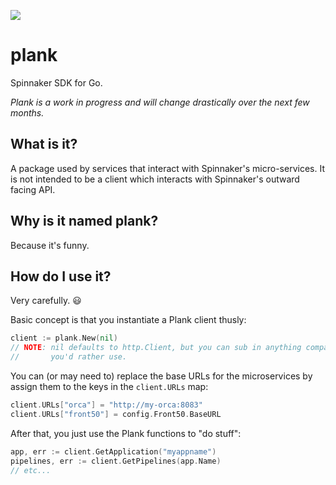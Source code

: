 ![](https://cl.ly/1m341B1l0l2P/plank_logo-final.png)

# plank

Spinnaker SDK for Go.

*Plank is a work in progress and will change drastically over the next few months.*

## What is it?
A package used by services that interact with Spinnaker's micro-services. It is not intended to be a client which interacts with Spinnaker's outward facing API.

## Why is it named plank?
Because it's funny.

## How do I use it?
Very carefully. :smiley:

Basic concept is that you instantiate a Plank client thusly:

```go
client := plank.New(nil)
// NOTE: nil defaults to http.Client, but you can sub in anything compatible
//       you'd rather use.
```

You can (or may need to) replace the base URLs for the microservices by
assign them to the keys in the `client.URLs` map:

```go
client.URLs["orca"] = "http://my-orca:8083"
client.URLs["front50"] = config.Front50.BaseURL
```

After that, you just use the Plank functions to "do stuff":

```go
app, err := client.GetApplication("myappname")
pipelines, err := client.GetPipelines(app.Name)
// etc...
```


